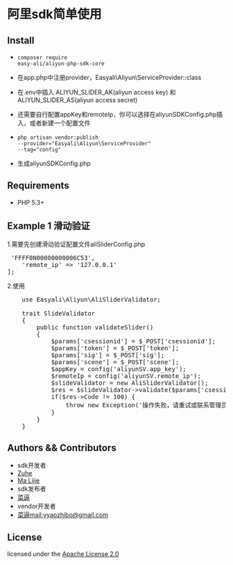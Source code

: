 # 阿里sdk简单使用

## Install
- <code>composer require easy-ali/aliyun-php-sdk-core</code>
- 在app.php中注册provider，Easyali\Aliyun\ServiceProvider::class
- 在.env中插入 ALIYUN_SLIDER_AK(aliyun access key) 和 ALIYUN_SLIDER_AS(aliyun access secret)
- 还需要自行配置appKey和remoteIp，你可以选择在aliyunSDKConfig.php插入，或者新建一个配置文件

- <code>php artisan vendor:publish --provider="Easyali\Aliyun\ServiceProvider" --tag="config"</code>
- 生成aliyunSDKConfig.php
## Requirements

- PHP 5.3+

## Example 1 滑动验证
1.需要先创建滑动验证配置文件aliSliderConfig.php
<pre>
<?php
return [
    'app_key' => 'FFFF0N00000000006C53', 
    'remote_ip' => '127.0.0.1' 
];
</pre>

2.使用
<pre>
	use Easyali\Aliyun\AliSliderValidator;
    
    trait SlideValidator
    {
        public function validateSlider()
        {
            $params['csessionid'] = $_POST['csessionid'];
            $params['token'] = $_POST['token'];
            $params['sig'] = $_POST['sig'];
            $params['scene'] = $_POST['scene'];
            $appKey = config('aliyunSV.app_key');
            $remoteIp = config('aliyunSV.remote_ip');
            $slideValidator = new AliSliderValidator();
            $res = $slideValidator->validate($params['csessionid'], $params['token'], $params['sig'], $params['scene'], $appKey, $remoteIp);
            if($res->Code != 100) {
                throw new Exception('操作失败，请重试或联系管理员');
            }
        }
    }
</pre>
## Authors && Contributors
- sdk开发者
- [Zuhe]()
- [Ma Lijie](https://github.com/malijiefoxmail)
- sdk发布者
- [菜逼](https://github.com/yaozhibo)
- vendor开发者
- [菜逼](https://github.com/yaozhibo)<mail:yyaozhibo@gmail.com>
## License

licensed under the [Apache License 2.0](https://www.apache.org/licenses/LICENSE-2.0.html)
